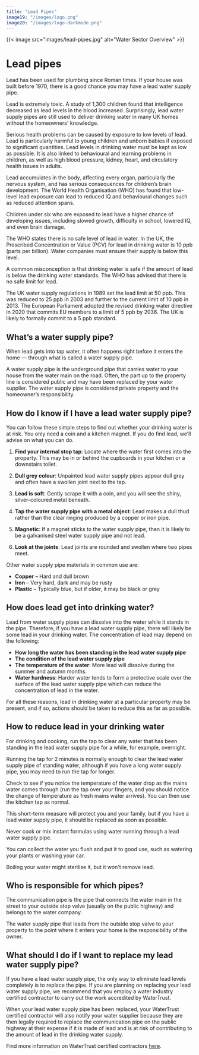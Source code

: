 ```yaml
---
title: "Lead Pipes"
image19: "/images/logo.png"
image20: "/images/logo-darkmode.png"
---
```


{{< image src="images/lead-pipes.jpg" alt="Water Sector Overview" >}}


# Lead pipes

Lead has been used for plumbing since Roman times. If your house was built before 1970, there is a good chance you may have a lead water supply pipe.

Lead is extremely toxic. A study of 1,300 children found that intelligence decreased as lead levels in the blood increased. Surprisingly, lead water supply pipes are still used to deliver drinking water in many UK homes without the homeowners' knowledge.

Serious health problems can be caused by exposure to low levels of lead. Lead is particularly harmful to young children and unborn babies if exposed to significant quantities. Lead levels in drinking water must be kept as low as possible. It is also linked to behavioural and learning problems in children, as well as high blood pressure, kidney, heart, and circulatory health issues in adults.

Lead accumulates in the body, affecting every organ, particularly the nervous system, and has serious consequences for children’s brain development. The World Health Organisation (WHO) has found that low-level lead exposure can lead to reduced IQ and behavioural changes such as reduced attention spans.

Children under six who are exposed to lead have a higher chance of developing issues, including slowed growth, difficulty in school, lowered IQ, and even brain damage.

The WHO states there is no safe level of lead in water. In the UK, the Prescribed Concentration or Value (PCV) for lead in drinking water is 10 ppb (parts per billion). Water companies must ensure their supply is below this level.

A common misconception is that drinking water is safe if the amount of lead is below the drinking water standards. The WHO has advised that there is no safe limit for lead.

The UK water supply regulations in 1989 set the lead limit at 50 ppb. This was reduced to 25 ppb in 2003 and further to the current limit of 10 ppb in 2013. The European Parliament adopted the revised drinking water directive in 2020 that commits EU members to a limit of 5 ppb by 2036. The UK is likely to formally commit to a 5 ppb standard.

## What’s a water supply pipe?

When lead gets into tap water, it often happens right before it enters the home — through what is called a water supply pipe.

A water supply pipe is the underground pipe that carries water to your house from the water main on the road. Often, the part up to the property line is considered public and may have been replaced by your water supplier. The water supply pipe is considered private property and the homeowner’s responsibility.

## How do I know if I have a lead water supply pipe?

You can follow these simple steps to find out whether your drinking water is at risk. You only need a coin and a kitchen magnet. If you do find lead, we’ll advise on what you can do.

1. **Find your internal stop tap**: Locate where the water first comes into the property. This may be in or behind the cupboards in your kitchen or a downstairs toilet.

2. **Dull grey colour**: Unpainted lead water supply pipes appear dull grey and often have a swollen joint next to the tap.

3. **Lead is soft**: Gently scrape it with a coin, and you will see the shiny, silver-coloured metal beneath.

4. **Tap the water supply pipe with a metal object**: Lead makes a dull thud rather than the clear ringing produced by a copper or iron pipe.

5. **Magnetic**: If a magnet sticks to the water supply pipe, then it is likely to be a galvanised steel water supply pipe and not lead.

6. **Look at the joints**: Lead joints are rounded and swollen where two pipes meet.

Other water supply pipe materials in common use are:
- **Copper** – Hard and dull brown
- **Iron** – Very hard, dark and may be rusty
- **Plastic** – Typically blue, but if older, it may be black or grey

## How does lead get into drinking water?

Lead from water supply pipes can dissolve into the water while it stands in the pipe. Therefore, if you have a lead water supply pipe, there will likely be some lead in your drinking water. The concentration of lead may depend on the following:
- **How long the water has been standing in the lead water supply pipe**
- **The condition of the lead water supply pipe**
- **The temperature of the water**: More lead will dissolve during the summer and autumn months.
- **Water hardness**: Harder water tends to form a protective scale over the surface of the lead water supply pipe which can reduce the concentration of lead in the water.

For all these reasons, lead in drinking water at a particular property may be present, and if so, actions should be taken to reduce this as far as possible.

## How to reduce lead in your drinking water

For drinking and cooking, run the tap to clear any water that has been standing in the lead water supply pipe for a while, for example, overnight.

Running the tap for 2 minutes is normally enough to clear the lead water supply pipe of standing water, although if you have a long water supply pipe, you may need to run the tap for longer.

Check to see if you notice the temperature of the water drop as the mains water comes through (run the tap over your fingers, and you should notice the change of temperature as fresh mains water arrives). You can then use the kitchen tap as normal.

This short-term measure will protect you and your family, but if you have a lead water supply pipe, it should be replaced as soon as possible.

Never cook or mix instant formulas using water running through a lead water supply pipe.

You can collect the water you flush and put it to good use, such as watering your plants or washing your car.

Boiling your water might sterilise it, but it won't remove lead.

## Who is responsible for which pipes?

The communication pipe is the pipe that connects the water main in the street to your outside stop valve (usually on the public highway) and belongs to the water company.

The water supply pipe that leads from the outside stop valve to your property to the point where it enters your home is the responsibility of the owner.

## What should I do if I want to replace my lead water supply pipe?

If you have a lead water supply pipe, the only way to eliminate lead levels completely is to replace the pipe. If you are planning on replacing your lead water supply pipe, we recommend that you employ a water industry certified contractor to carry out the work accredited by WaterTrust.

When your lead water supply pipe has been replaced, your WaterTrust certified contractor will also notify your water supplier because they are then legally required to replace the communication pipe on the public highway at their expense if it is made of lead and is at risk of contributing to the amount of lead in the drinking water supply.

Find more information on WaterTrust certified contractors [here](/certified-contractors).
